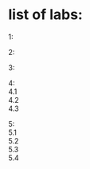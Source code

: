 # list of labs:  
1:  
  
2:  
  
3:  
  
4:  
4.1  
4.2  
4.3  
  
  
5:  
5.1  
5.2  
5.3  
5.4  
  
  
  
  
  


